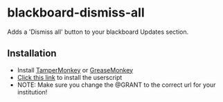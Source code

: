 # blackboard-dismiss-all
Adds a 'Dismiss all' button to your blackboard Updates section.


## Installation
* Install [TamperMonkey](https://chrome.google.com/webstore/detail/tampermonkey/dhdgffkkebhmkfjojejmpbldmpobfkfo) or [GreaseMonkey](https://addons.mozilla.org/nl/firefox/addon/greasemonkey/)
* [Click this link](https://github.com/Fastjur/blackboard-dismiss-all/raw/master/dist/blackboard-dismiss-all.user.js) to install the userscript
* NOTE: Make sure you change the @GRANT to the correct url for your institution!

